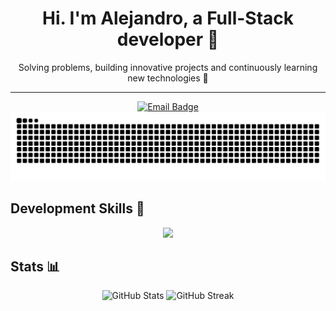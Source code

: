 <div align="center">
  <h1>Hi. I'm Alejandro, a Full-Stack developer 🚀</h1>
  <p>Solving problems, building innovative projects and continuously learning new technologies 🌊</p>
</div>
<hr>
<div align="center">
  <a href="mailto:alejandrochmejia@gmail.com">
    <img src="https://img.shields.io/badge/alejandrochmejia%40gmail.com-white?style=for-the-badge&logo=Gmail" alt="Email Badge">
  </a>
</div>

<picture>
  <source media="(prefers-color-scheme: dark)" srcset="https://raw.githubusercontent.com/alejandrochmejia/alejandrochmejia/output/github-contribution-grid-snake-dark.svg">
  <source media="(prefers-color-scheme: light)" srcset="https://raw.githubusercontent.com/alejandrochmejia/alejandrochmejia/output/github-contribution-grid-snake.svg">
  <img alt="github contribution grid snake animation" src="https://raw.githubusercontent.com/alejandrochmejia/alejandrochmejia/output/github-contribution-grid-snake.svg">
</picture>

<h2>Development Skills 💪</h2>
<p align="center">
  <a href="https://skillicons.dev">
    <img src="https://skillicons.dev/icons?i=html,css,js,react,python,java,git,vite,tailwind&perline=10&theme=dark" />
  </a>
</p>

<h2>Stats 📊</h2>
<div align=center>
  <img width=50% src="https://github-readme-stats.vercel.app/api?username=alejandrochmejia&theme=tokyonight&show_icons=true&hide_border=true&count_private=true" alt="GitHub Stats" />
  <img width=50% src="https://github-readme-streak-stats.herokuapp.com/?user=alejandrochmejia&theme=tokyonight&hide_border=true" alt="GitHub Streak" />
  <!--<img src="https://github-readme-stats.vercel.app/api/top-langs/?username=alejandrochmejia&theme=tokyonight&show_icons=true&hide_border=true&layout=compact&hide_progress=true&card_width=100&card_height=100" alt="Top Languages" />-->
</div>

